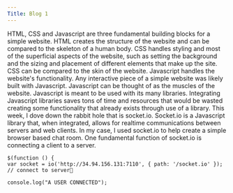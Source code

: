 ```yaml
---
Title: Blog 1
---
```

   HTML, CSS and Javascript are three fundamental building blocks for a simple website. HTML creates the structure of the website and can be compared to the skeleton of a human body. CSS handles styling and most of the superficial aspects of the website, such as setting the background and the sizing and placement of different elements that make up the site. CSS can be compared to the skin of the website. Javascript handles the website's functionality. Any interactive piece of a simple website was likely built with Javascript. Javascript can be thought of as the muscles of the website.
   Javascript is meant to be used with its many libraries. Integrating Javascript libraries saves tons of time and resources that would be wasted creating some functionality that already exists through use of a library. This week, I dove down the rabbit hole that is socket.io. Socket.io is a Javascript library that, when integrated, allows for realtime communications between servers and web clients. In my case, I used socket.io to help create a simple browser based chat room. 
   One fundamental function of socket.io is connecting a client to a server.
   ```
$(function () {
  var socket = io('http://34.94.156.131:7110', { path: '/socket.io' }); // connect to server
  
  console.log("A USER CONNECTED");
   ```
   
